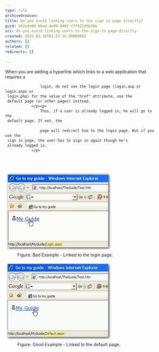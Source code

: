 ```yaml
---
type: rule
archivedreason: 
title: Do you avoid linking users to the sign in page directly?
guid: 162ede00-8bad-4e09-848f-f7f922d5b20b
uri: do-you-avoid-linking-users-to-the-sign-in-page-directly
created: 2015-02-16T02:57:35.0000000Z
authors: []
related: []
redirects: []

---
```



<p>
                    When you are adding a hyperlink which links to a web 
     application that requires a
                    
                    login, do not use the login page (login.asp or login.aspx or 
     login.php) for the value of the "href" attribute, use the 
     default page (or other pages) instead.
                </p><p>
                    Thus, if a user is already logged in, he will go to the 
     default page. If not, the
                    
                    page will redirect him to the login page. But if you use the 
     sign in page, the user has to sign in again though he's 
     already logged in.
                </p>
<br><excerpt class='endintro'></excerpt><br>
<dl class="badImage"><dt>
      <img alt="Bad" src="../../assets/BadNoUseLogin.GIF" style="margin:5px;" />
   </dt><dd>Figure: Bad Example - Linked to the login page.</dd></dl><dl class="goodImage"><dt> 
      <img alt="Good" src="../../assets/GoodNoUseLogin.GIF" style="margin:5px;" />
   </dt><dd>Figure: Good Example - Linked to the default page.</dd></dl>


